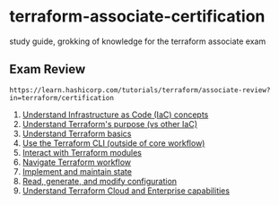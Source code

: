 # terraform-associate-certification

study guide, grokking of knowledge for the terraform associate exam

## Exam Review

`https://learn.hashicorp.com/tutorials/terraform/associate-review?in=terraform/certification`

1. [Understand Infrastructure as Code (IaC) concepts](iac/README.md)
1. [Understand Terraform's purpose (vs other IaC)](terraform-purpose/READM.md)
1. [Understand Terraform basics](terraform-basics/README.md)
1. [Use the Terraform CLI (outside of core workflow)](terraform-cli/README.md)
1. [Interact with Terraform modules](modules/README.md)
1. [Navigate Terraform workflow](workflow/README.md)
1. [Implement and maintain state](state/README.md)
1. [Read, generate, and modify configuration](configuration/README.md)
1. [Understand Terraform Cloud and Enterprise capabilities](cloud/README.md)
